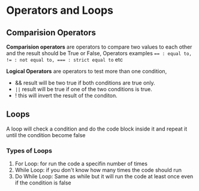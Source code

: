 # Operators and Loops

## Comparision Operators

**Comparision operators** are operators to compare two values to each other and the result should be True or False, Operators examples ``` == : equal to, != : not equal to, === : strict equal to ``` etc

**Logical Operators** are operators to test more than one condition,
- && result will be two true if both conditions are true only.
- ```||``` result will be true if one of the two conditions is true.
- ! this will invert the result of the conditon.

## Loops

A loop will check a condition and do the code block inside it and repeat it until the condition become false

### Types of Loops

1. For Loop: for run the code a specifin number of times
2. While Loop: if you don't know how many times the code should run
3. Do While Loop: Same as while but it will run the code at least once even if the condition is false